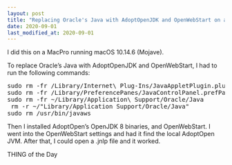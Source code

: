 ```yaml
---
layout: post
title: "Replacing Oracle's Java with AdoptOpenJDK and OpenWebStart on a Mac"
date: 2020-09-01
last_modified_at: 2020-09-01
---
```


<p>I did this on a MacPro running macOS 10.14.6 (Mojave).</p>

<p>To replace Oracle’s Java with AdoptOpenJDK and OpenWebStart, I had to run the following commands:</p>

<pre>
sudo rm -fr /Library/Internet\ Plug-Ins/JavaAppletPlugin.plugin
sudo rm -fr /Library/PreferencePanes/JavaControlPanel.prefPane
sudo rm -fr ~/Library/Application\ Support/Oracle/Java
 rm -r ~/"Library/Application Support/Oracle/Java"
sudo rm /usr/bin/javaws
</pre>

<p>Then I installed AdoptOpen’s OpenJDK 8 binaries, and OpenWebStart. I went into the OpenWebStart settings and had it find the local AdoptOpen JVM. After that, I could open a .jnlp file and it worked.</p>


<dl>
  <dt>THING of the Day</dt>
  <dd></dd>
</dl>



